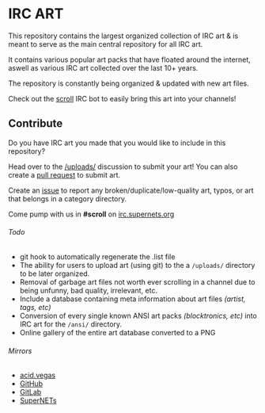 # IRC ART

This repository contains the largest organized collection of IRC art & is meant to serve as the main central repository for all IRC art.

It contains various popular art packs that have floated around the internet, aswell as various IRC art collected over the last 10+ years.

The repository is constantly being organized & updated with new art files.

Check out the [scroll](https://github.com/acidvegas/scroll) IRC bot to easily bring this art into your channels!

## Contribute

Do you have IRC art you made that you would like to include in this repository?

Head over to the [/uploads/](https://github.com/ircart/ircart/discussions/2) discussion to submit your art! You can also create a [pull request](https://github.com/ircart/ircart/pulls) to submit art.

Create an [issue](https://github.com/ircart/ircart/issues) to report any broken/duplicate/low-quality art, typos, or art that belongs in a category directory.

Come pump with us in **#scroll** on [irc.supernets.org](irc://irc.supernets.org)

###### Todo
- git hook to automatically regenerate the .list file
- The ability for users to upload art (using git) to the a `/uploads/` directory to be later organized.
- Removal of garbage art files not worth ever scrolling in a channel due to being unfunny, bad quality, irrelevant, etc.
- Include a database containing meta information about art files *(artist, tags, etc)*
- Conversion of every single known ANSI art packs *(blocktronics, etc)* into IRC art for the `/ansi/` directory.
- Online gallery of the entire art database converted to a PNG

###### Mirrors
- [acid.vegas](https://git.acid.vegas/ircart)
- [GitHub](https://github.com/ircart/ircart)
- [GitLab](https://gitlab.com/ircart/ircart)
- [SuperNETs](https://git.supernets.org/ircart/ircart)